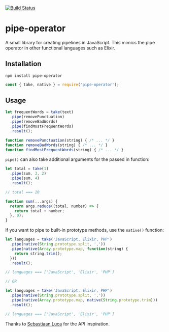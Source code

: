 [![Build Status](https://travis-ci.org/skaterdav85/pipe-operator.svg?branch=master)](https://travis-ci.org/skaterdav85/pipe-operator)

# pipe-operator

A small library for creating pipelines in JavaScript. This mimics the pipe operator in other functional languages such as Elixir.

## Installation

```
npm install pipe-operator
```

```js
const { take, native } = require('pipe-operator');
```

## Usage

```js
let frequentWords = take(text)
  .pipe(removePunctuation)
  .pipe(removeBadWords)
  .pipe(findMostFrequentWords)
  .result();

function removePunctuation(string) { /* ... */ }
function removeBadWords(string) { /* ... */ }
function findMostFrequentWords(string) { /* ... */ }
```

`pipe()` can also take additional arguments for the passed in function:

```js
let total = take(1)
  .pipe(sum, 3, 2)
  .pipe(sum, 4)
  .result();

// total === 10

function sum(...args) {
  return args.reduce((total, number) => {
    return total + number;
  }, 0);
}
```

If you want to pipe to built-in prototype methods, use the `native()` function:

```js
let languages = take('JavaScript, Elixir, PHP')
  .pipe(native(String.prototype.split, ','))
  .pipe(native(Array.prototype.map, function(string) {
    return string.trim();
  }))
  .result();

// languages === ['JavaScript', 'Elixir', 'PHP']

// OR

let languages = take('JavaScript, Elixir, PHP')
  .pipe(native(String.prototype.split, ','))
  .pipe(native(Array.prototype.map, native(String.prototype.trim)))
  .result();

// languages === ['JavaScript', 'Elixir', 'PHP']
```

Thanks to [Sebastiaan Luca](https://blog.sebastiaanluca.com/enabling-php-method-chaining-with-a-makeshift-pipe-operator) for the API inspiration.
